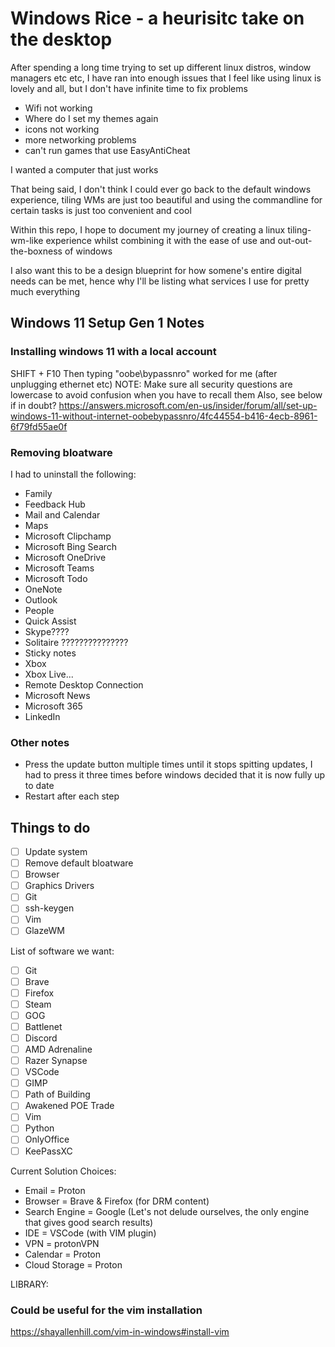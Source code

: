 # Windows Rice - a heurisitc take on the desktop

After spending a long time trying to set up different linux distros, window managers etc etc, I have ran into enough issues that I feel like using linux is lovely and all, but I don't have infinite time to fix problems

- Wifi not working
- Where do I set my themes again
- icons not working
- more networking problems
- can't run games that use EasyAntiCheat

I wanted a computer that just works

That being said, I don't think I could ever go back to the default windows experience, tiling WMs are just too beautiful and using the commandline for certain tasks is just too convenient and cool

Within this repo, I hope to document my journey of creating a linux tiling-wm-like experience whilst combining it with the ease of use and out-out-the-boxness of windows

I also want this to be a design blueprint for how somene's entire digital needs can be met, hence why I'll be listing what services I use for pretty much everything

## Windows 11 Setup Gen 1 Notes
### Installing windows 11 with a local account
SHIFT + F10 
Then typing "oobe\bypassnro" worked for me (after unplugging ethernet etc)
NOTE: Make sure all security questions are lowercase to avoid confusion when you have to recall them
Also, see below if in doubt?
https://answers.microsoft.com/en-us/insider/forum/all/set-up-windows-11-without-internet-oobebypassnro/4fc44554-b416-4ecb-8961-6f79fd55ae0f

### Removing bloatware
I had to uninstall the following:
- Family
- Feedback Hub
- Mail and Calendar
- Maps
- Microsoft Clipchamp
- Microsoft Bing Search
- Microsoft OneDrive
- Microsoft Teams
- Microsoft Todo
- OneNote
- Outlook
- People
- Quick Assist
- Skype???? 
- Solitaire ???????????????
- Sticky notes
- Xbox
- Xbox Live...
- Remote Desktop Connection
- Microsoft News
- Microsoft 365
- LinkedIn

### Other notes
- Press the update button multiple times until it stops spitting updates, I had to press it three times before windows decided that it is now fully up to date
- Restart after each step



## Things to do
- [ ] Update system
- [ ] Remove default bloatware
- [ ] Browser
- [ ] Graphics Drivers
- [ ] Git
- [ ] ssh-keygen
- [ ] Vim
- [ ] GlazeWM

List of software we want:
- [ ] Git
- [ ] Brave
- [ ] Firefox
- [ ] Steam
- [ ] GOG
- [ ] Battlenet
- [ ] Discord
- [ ] AMD Adrenaline
- [ ] Razer Synapse
- [ ] VSCode
- [ ] GIMP
- [ ] Path of Building
- [ ] Awakened POE Trade
- [ ] Vim
- [ ] Python
- [ ] OnlyOffice
- [ ] KeePassXC

Current Solution Choices:
- Email = Proton 
- Browser = Brave & Firefox (for DRM content)
- Search Engine = Google (Let's not delude ourselves, the only engine that gives good search results)
- IDE = VSCode (with VIM plugin)
- VPN = protonVPN
- Calendar = Proton 
- Cloud Storage = Proton




LIBRARY:

### Could be useful for the vim installation
https://shayallenhill.com/vim-in-windows#install-vim
